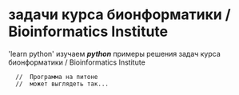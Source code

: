 # задачи курса бионформатики / Bioinformatics Institute
'learn python'
изучаем ***python***
примеры решения задач курса бионформатики / Bioinformatics Institute

~~~
  //  Программа на питоне
  //  может выглядеть так...
~~~
